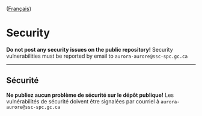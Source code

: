 ([Français](#sécurité))

# Security

**Do not post any security issues on the public repository!** Security vulnerabilities must be reported by email to `aurora-aurore@ssc-spc.gc.ca`

______________________

## Sécurité

**Ne publiez aucun problème de sécurité sur le dépôt publique!** Les vulnérabilités de sécurité doivent être signalées par courriel à `aurora-aurore@ssc-spc.gc.ca`